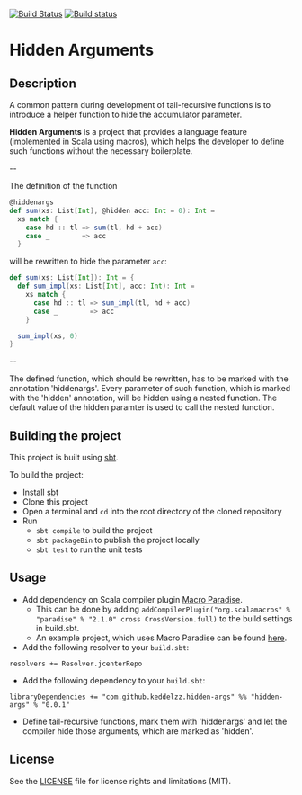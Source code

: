 [![Build Status](https://travis-ci.org/keddelzz/hidden-args.svg?branch=master)](https://travis-ci.org/keddelzz/hidden-args)
[![Build status](https://ci.appveyor.com/api/projects/status/97g1o2chcosdada2/branch/master?svg=true)](https://ci.appveyor.com/project/keddelzz/hidden-args/branch/master)

# Hidden Arguments

## Description

A common pattern during development of tail-recursive functions is to
introduce a helper function to hide the accumulator parameter.

**Hidden Arguments** is a project that provides a language feature
(implemented in Scala using macros), which helps the developer to
define such functions without the necessary boilerplate.

--

The definition of the function 

```scala
@hiddenargs
def sum(xs: List[Int], @hidden acc: Int = 0): Int = 
  xs match {
    case hd :: tl => sum(tl, hd + acc)
    case _        => acc
  }
```

will be rewritten to hide the parameter `acc`:

```scala
def sum(xs: List[Int]): Int = {
  def sum_impl(xs: List[Int], acc: Int): Int =
    xs match {
      case hd :: tl => sum_impl(tl, hd + acc)
      case _        => acc
    }

  sum_impl(xs, 0)
}
```

--

The defined function, which should be rewritten, has to be marked with
the annotation 'hiddenargs'. Every parameter of such function, which
is marked with the 'hidden' annotation, will be hidden using a nested
function. The default value of the hidden paramter is used to call the
nested function.

## Building the project

This project is built using [sbt](http://www.scala-sbt.org/).

To build the project:
- Install [sbt](http://www.scala-sbt.org/)
- Clone this project
- Open a terminal and `cd` into the root directory of the cloned repository
- Run
  - `sbt compile` to build the project
  - `sbt packageBin` to publish the project locally
  - `sbt test` to run the unit tests

## Usage

- Add dependency on Scala compiler plugin [Macro Paradise](https://github.com/scalamacros/paradise).
  - This can be done by adding `addCompilerPlugin("org.scalamacros" % "paradise" % "2.1.0" cross CrossVersion.full)` to the build settings in build.sbt.
  - An example project, which uses Macro Paradise can be found [here](https://github.com/scalamacros/sbt-example-paradise).
- Add the following resolver to your `build.sbt`:
```
resolvers += Resolver.jcenterRepo
```
- Add the following dependency to your `build.sbt`:
```
libraryDependencies += "com.github.keddelzz.hidden-args" %% "hidden-args" % "0.0.1"
```
- Define tail-recursive functions, mark them with 'hiddenargs' and let the compiler hide those arguments, which are marked as 'hidden'.

## License

See the [LICENSE](LICENSE) file for license rights and limitations (MIT).
